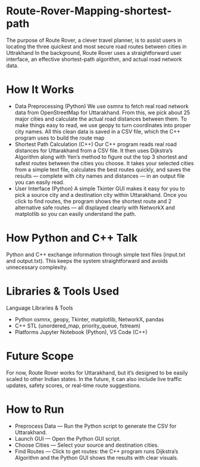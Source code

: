 # Route-Rover-Mapping-shortest-path
The purpose of Route Rover, a clever travel planner, is to assist users in locating the three quickest and most secure road routes between cities in Uttrakhand
In the background, Route Rover uses a straightforward user interface, an effective shortest-path algorithm, and actual road network data.
# How It Works
- Data Preprocessing (Python)
  We use osmnx to fetch real road network data from OpenStreetMap for Uttarakhand. From this, we pick about 25 major cities and calculate the actual road distances  between them. To make things easy to read, we use geopy to turn coordinates into proper city names. All this clean data is saved in a CSV file, which the C++ program uses to build the route map
- Shortest Path Calculation (C++)
  Our C++ program reads real road distances for Uttarakhand from a CSV file. It then uses Dijkstra’s Algorithm along with Yen’s method to figure out the top 3      shortest and safest routes between the cities you choose.
It takes your selected cities from a simple text file, calculates the best routes quickly, and saves the results — complete with city names and distances — in an output file you can easily read.
- User Interface (Python)
  A simple Tkinter GUI makes it easy for you to pick a source city and a destination city within Uttarakhand. Once you click to find routes, the program shows the shortest route and 2 alternative safe routes — all displayed clearly with NetworkX and matplotlib so you can easily understand the path.
# How Python and C++ Talk
Python and C++ exchange information through simple text files (input.txt and output.txt). This keeps the system straightforward and avoids unnecessary complexity.
# Libraries & Tools Used
Language	         Libraries & Tools
- Python	            osmnx, geopy, Tkinter, matplotlib, NetworkX, pandas
- C++	                STL (unordered_map, priority_queue, fstream)
- Platforms	           Jupyter Notebook (Python), VS Code (C++)
# Future Scope
For now, Route Rover works for Uttarakhand, but it’s designed to be easily scaled to other Indian states. In the future, it can also include live traffic updates, safety scores, or real-time route suggestions.
# How to Run
- Preprocess Data — Run the Python script to generate the CSV for Uttarakhand.
- Launch GUI — Open the Python GUI script.
- Choose Cities — Select your source and destination cities.
- Find Routes — Click to get routes: the C++ program runs Dijkstra’s Algorithm and the Python GUI shows the results with clear visuals.
